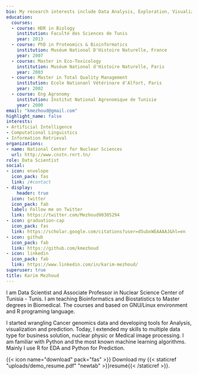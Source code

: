 ```yaml
---
bio: My research interests include Data Analysis, Exploration, Visualization  and Prediction.
education:
  courses:
  - course: HDR in Biology
    institution: Faculté des Sciences de Tunis
    year: 2013
  - course: PhD in Proteomics & Bioinformatics
    institution: Muséum National D'Histoire Naturelle, France
    year: 2007
  - course: Master in Eco-Toxicology
    institution: Muséum National d'Histoire Naturelle, Paris
    year: 2003
  - course: Master in Total Quality Management
    institution: Ecole Nationanl Vétérinare d'Alfort, Paris
    year: 2002
  - course: Eng Agronomy
    institution: Institut National Agronomique de Tunisie
    year: 2000
email: "kmezhoud@gmail.com"
highlight_name: false
interests:
- Artificial Intelligence
- Computational Linguistics
- Information Retrieval
organizations:
- name: National Center for Nuclear Sciences
  url: http://www.cnstn.rnrt.tn/
role: Data Scientist
social:
- icon: envelope
  icon_pack: fas
  link: /#contact
- display:
    header: true
  icon: twitter
  icon_pack: fab
  label: Follow me on Twitter
  link: https://twitter.com/Mezhoud90305294
- icon: graduation-cap
  icon_pack: fas
  link: https://scholar.google.com/citations?user=d5ubxWEAAAAJ&hl=en
- icon: github
  icon_pack: fab
  link: https://github.com/kmezhoud
- icon: linkedin
  icon_pack: fab
  link: https://www.linkedin.com/in/karim-mezhoud/
superuser: true
title: Karim Mezhoud
---
```


I am Data Scientist and Associate Professor in Nuclear Science Center of Tunisia - Tunis. I am teaching Bioinformatics and Biostatistics to Master degrees in Biomedical. The courses and based on GNU/Linux environment and R programing language. 

I started wrangling Cancer genomics data and developing tools for Analysis, visualization and prediction. Today, I extended my skills to multiple data type for business solution, nuclear physic or Medical image processing. I am familiar with Python and the most known machine learning algorithms. Mainly I use R for EDA and Python for Prediction.

{{< icon name="download" pack="fas" >}} Download my {{< staticref "uploads/demo_resume.pdf" "newtab" >}}resumé{{< /staticref >}}.
